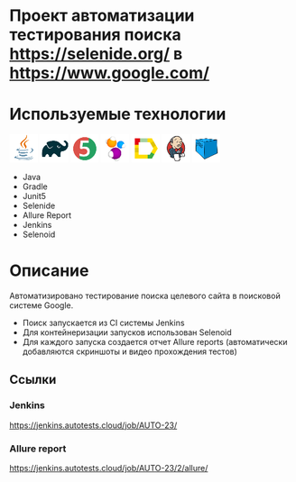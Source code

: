# Проект автоматизации тестирования поиска https://selenide.org/ в https://www.google.com/


# Используемые технологии
![Java](readme_files/Icons/Java.png)
![Gradle](readme_files/Icons/Gradle.png)
![JUnit5](readme_files/Icons/JUnit5.png)
![Selenide](readme_files/Icons/Selenide.png)
![Allure_Report](readme_files/Icons/Allure_Report.png)
![Jenkins](readme_files/Icons/Jenkins.png)
![Selenoid](readme_files/Icons/Selenoid.png)

- Java
- Gradle
- Junit5
- Selenide
- Allure Report
- Jenkins
- Selenoid


# Описание
Автоматизировано тестирование поиска целевого сайта в поисковой системе Google.

- Поиск запускается из CI системы Jenkins
- Для контейнеризации запусков использован Selenoid
- Для каждого запуска создается отчет Allure reports (автоматически добавляются скриншоты и видео прохождения тестов)

## Ссылки
### Jenkins
https://jenkins.autotests.cloud/job/AUTO-23/
### Allure report
https://jenkins.autotests.cloud/job/AUTO-23/2/allure/
